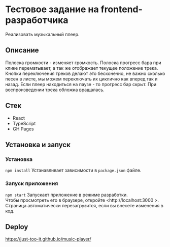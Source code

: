 # Тестовое задание на frontend-разработчика

Реализовать музыкальный плеер.

## Описание

Полоска громкости - изменяет громкость.
Полоска прогресс бара при клике перематывает, а так же отображает текущее положение трека.
Кнопки переключения треков делают это бесконечно, не важно сколько песен в листе, мы можем переключать их циклично как вперед так и назад.
Если плеер находиться на паузе - то прогресс бар скрыт.
При воспроизведении трека обложка вращалась. 

## Стек  
* React
* TypeScript
* GH Pages

## Установка и запуск  
### Установка
`npm install`
Устанавливает зависимости в `package.json` файле.

### Запуск приложения  
`npm start`
Запускает приложение в режиме разработки.  
Чтобы просмотреть его в браузере, откройте <http://localhost:3000 >. Страница автоматически перезагрузится, если вы внесете изменения в код.


## Deploy  
https://just-too-it.github.io/music-player/


